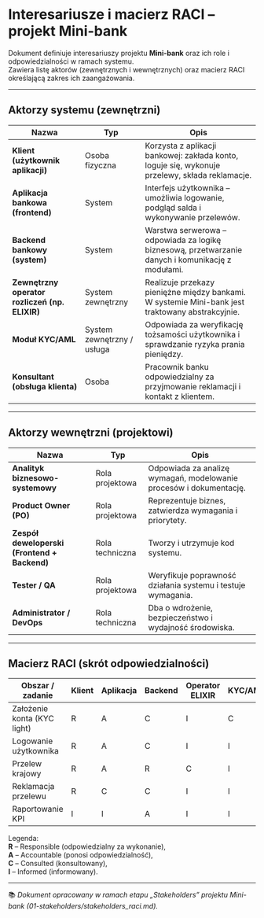 #  Interesariusze i macierz RACI – projekt Mini-bank

Dokument definiuje interesariuszy projektu **Mini-bank** oraz ich role i odpowiedzialności w ramach systemu.  
Zawiera listę aktorów (zewnętrznych i wewnętrznych) oraz macierz RACI określającą zakres ich zaangażowania.

---

##  Aktorzy systemu (zewnętrzni)

| Nazwa | Typ | Opis |
|--------|------|------|
| **Klient (użytkownik aplikacji)** | Osoba fizyczna | Korzysta z aplikacji bankowej: zakłada konto, loguje się, wykonuje przelewy, składa reklamacje. |
| **Aplikacja bankowa (frontend)** | System | Interfejs użytkownika – umożliwia logowanie, podgląd salda i wykonywanie przelewów. |
| **Backend bankowy (system)** | System | Warstwa serwerowa – odpowiada za logikę biznesową, przetwarzanie danych i komunikację z modułami. |
| **Zewnętrzny operator rozliczeń (np. ELIXIR)** | System zewnętrzny | Realizuje przekazy pieniężne między bankami. W systemie Mini-bank jest traktowany abstrakcyjnie. |
| **Moduł KYC/AML** | System zewnętrzny / usługa | Odpowiada za weryfikację tożsamości użytkownika i sprawdzanie ryzyka prania pieniędzy. |
| **Konsultant (obsługa klienta)** | Osoba | Pracownik banku odpowiedzialny za przyjmowanie reklamacji i kontakt z klientem. |

---

##  Aktorzy wewnętrzni (projektowi)

| Nazwa | Typ | Opis |
|--------|------|------|
| **Analityk biznesowo-systemowy** | Rola projektowa | Odpowiada za analizę wymagań, modelowanie procesów i dokumentację. |
| **Product Owner (PO)** | Rola projektowa | Reprezentuje biznes, zatwierdza wymagania i priorytety. |
| **Zespół deweloperski (Frontend + Backend)** | Rola techniczna | Tworzy i utrzymuje kod systemu. |
| **Tester / QA** | Rola projektowa | Weryfikuje poprawność działania systemu i testuje wymagania. |
| **Administrator / DevOps** | Rola techniczna | Dba o wdrożenie, bezpieczeństwo i wydajność środowiska. |

---

##  Macierz RACI (skrót odpowiedzialności)

| Obszar / zadanie | Klient | Aplikacja | Backend | Operator ELIXIR | KYC/AML | Konsultant | Analityk | PO | Dev | QA |
|-------------------|---------|-----------|----------|------------------|----------|-------------|----------|----|-----|----|
| Założenie konta (KYC light) | R | A | C | I | C | I | C | A | I | I |
| Logowanie użytkownika | R | A | C | I | I | I | C | A | R | C |
| Przelew krajowy | R | A | R | C | I | I | C | A | R | C |
| Reklamacja przelewu | R | C | C | I | I | R | C | A | I | C |
| Raportowanie KPI | I | I | A | I | I | I | R | A | I | C |

Legenda:  
**R** – Responsible (odpowiedzialny za wykonanie),  
**A** – Accountable (ponosi odpowiedzialność),  
**C** – Consulted (konsultowany),  
**I** – Informed (informowany).

---

📚 *Dokument opracowany w ramach etapu „Stakeholders” projektu Mini-bank (01-stakeholders/stakeholders_raci.md).*
